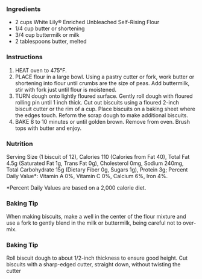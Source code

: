 
### Ingredients

-   2 cups White Lily® Enriched Unbleached Self-Rising Flour
-   1/4 cup butter or shortening
-   3/4 cup buttermilk or milk
-   2 tablespoons butter, melted

### Instructions

1.  HEAT oven to 475°F.
2.  PLACE flour in a large bowl. Using a pastry cutter or fork, work butter or shortening into flour until crumbs are the size of peas. Add buttermilk, stir with fork just until flour is moistened.
3.  TURN dough onto lightly floured surface. Gently roll dough with floured rolling pin until 1 inch thick. Cut out biscuits using a floured 2-inch biscuit cutter or the rim of a cup. Place biscuits on a baking sheet where the edges touch. Reform the scrap dough to make additional biscuits.
4.  BAKE 8 to 10 minutes or until golden brown. Remove from oven. Brush tops with butter and enjoy.

### Nutrition

Serving Size (1 biscuit of 12), Calories 110 (Calories from Fat 40), Total Fat 4.5g (Saturated Fat 1g, Trans Fat 0g), Cholesterol 0mg, Sodium 240mg, Total Carbohydrate 15g (Dietary Fiber 0g, Sugars 1g), Protein 3g; Percent Daily Value*: Vitamin A 0%, Vitamin C 0%, Calcium 6%, Iron 4%.

*Percent Daily Values are based on a 2,000 calorie diet.

### Baking Tip

When making biscuits, make a well in the center of the flour mixture and use a fork to gently blend in the milk or buttermilk, being careful not to over-mix. 

### Baking Tip

Roll biscuit dough to about 1/2-inch thickness to ensure good height. Cut biscuits with a sharp-edged cutter, straight down, without twisting the cutter
